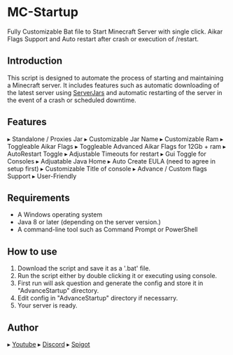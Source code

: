 # MC-Startup
Fully Customizable Bat file to Start Minecraft Server with single click. Aikar Flags Support and Auto restart after crash or execution of /restart.

## Introduction

This script is designed to automate the process of starting and maintaining a Minecraft server. It includes features such as automatic downloading of the latest server using [ServerJars](https://serverjars.com/) and automatic restarting of the server in the event of a crash or scheduled downtime.

## Features

▸ Standalone / Proxies Jar
▸ Customizable Jar Name
▸ Customizable Ram
▸ Toggleable Aikar Flags
▸ Toggleable Advanced Aikar Flags for 12Gb + ram
▸ AutoRestart Toggle
▸ Adjustable Timeouts for restart
▸ Gui Toggle for Consoles
▸ Adjuatable Java Home
▸ Auto Create EULA (need to agree in setup first)
▸ Customizable Title of console
▸ Advance / Custom flags Support
▸ User-Friendly

## Requirements

- A Windows operating system
- Java 8 or later (depending on the server version.)
- A command-line tool such as Command Prompt or PowerShell

## How to use
1. Download the script and save it as a '.bat' file.
2. Run the script either by double clicking it or executing using console.
3. First run will ask question and generate the config and store it in "AdvanceStartup" directory.
4. Edit config in "AdvanceStartup" directory if necessarry.
5. Your server is ready.

## Author
▸ [Youtube](https://www.youtube.com/@Krak8)
▸ [Discord](https://discord.gg/ZGCmmgR)
▸ [Spigot](https://www.spigotmc.org/resources/authors/krak8.1304172/)
